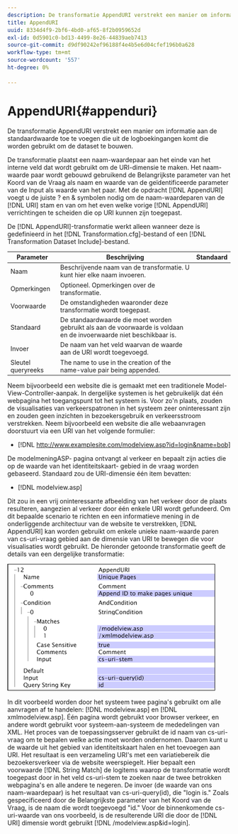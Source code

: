 ```yaml
---
description: De transformatie AppendURI verstrekt een manier om informatie aan de standaardwaarde toe te voegen die uit de logboekingangen komt die worden gebruikt om de dataset te bouwen.
title: AppendURI
uuid: 8334d4f9-2bf6-4bd0-af65-8f2b0959652d
exl-id: 0d5901c0-bd13-4499-8e26-44839aeb7413
source-git-commit: d9df90242ef96188f4e4b5e6d04cfef196b0a628
workflow-type: tm+mt
source-wordcount: '557'
ht-degree: 0%

---
```


# AppendURI{#appenduri}

De transformatie AppendURI verstrekt een manier om informatie aan de standaardwaarde toe te voegen die uit de logboekingangen komt die worden gebruikt om de dataset te bouwen.

De transformatie plaatst een naam-waardepaar aan het einde van het interne veld dat wordt gebruikt om de URI-dimensie te maken. Het naam-waarde paar wordt gebouwd gebruikend de Belangrijkste parameter van het Koord van de Vraag als naam en waarde van de geïdentificeerde parameter van de Input als waarde van het paar. Met de opdracht [!DNL AppendURI] voegt u de juiste ? en &amp; symbolen nodig om de naam-waardeparen van de [!DNL URI] stam en van om het even welke vorige [!DNL AppendURI] verrichtingen te scheiden die op URI kunnen zijn toegepast.

De [!DNL AppendURI]-transformatie werkt alleen wanneer deze is gedefinieerd in het [!DNL Transformation.cfg]-bestand of een [!DNL Transformation Dataset Include]-bestand.

| Parameter | Beschrijving | Standaard |
|---|---|---|
| Naam | Beschrijvende naam van de transformatie. U kunt hier elke naam invoeren. |  |
| Opmerkingen | Optioneel. Opmerkingen over de transformatie. |  |
| Voorwaarde | De omstandigheden waaronder deze transformatie wordt toegepast. |  |
| Standaard | De standaardwaarde die moet worden gebruikt als aan de voorwaarde is voldaan en de invoerwaarde niet beschikbaar is. |  |
| Invoer | De naam van het veld waarvan de waarde aan de URI wordt toegevoegd. |  |
| Sleutel queryreeks | The name to use in the creation of the name-value pair being appended. |  |

Neem bijvoorbeeld een website die is gemaakt met een traditionele Model-View-Controller-aanpak. In dergelijke systemen is het gebruikelijk dat één webpagina het toegangspunt tot het systeem is. Voor zo&#39;n plaats, zouden de visualisaties van verkeerspatronen in het systeem zeer oninteressant zijn en zouden geen inzichten in bezoekersgebruik en verkeersstroom verstrekken. Neem bijvoorbeeld een website die alle webaanvragen doorstuurt via een URI van het volgende formulier:

* [!DNL http://www.examplesite.com/modelview.asp?id=login&name=bob]

De modelmeningASP- pagina ontvangt al verkeer en bepaalt zijn acties die op de waarde van het identiteitskaart- gebied in de vraag worden gebaseerd. Standaard zou de URI-dimensie één item bevatten:

* [!DNL modelview.asp]

Dit zou in een vrij oninteressante afbeelding van het verkeer door de plaats resulteren, aangezien al verkeer door één enkele URI wordt gefundeerd. Om dit bepaalde scenario te richten en een informatieve mening in de onderliggende architectuur van de website te verstrekken, [!DNL AppendURI] kan worden gebruikt om enkele unieke naam-waarde paren van cs-uri-vraag gebied aan de dimensie van URI te bewegen die voor visualisaties wordt gebruikt. De hieronder getoonde transformatie geeft de details van een dergelijke transformatie:

![](assets/cfg_TransformationType_AppendURI.png)

In dit voorbeeld worden door het systeem twee pagina&#39;s gebruikt om alle aanvragen af te handelen: [!DNL modelview.asp] en [!DNL xmlmodelview.asp]. Één pagina wordt gebruikt voor browser verkeer, en andere wordt gebruikt voor systeem-aan-systeem de mededelingen van XML. Het proces van de toepassingsserver gebruikt de id naam van cs-uri-vraag om te bepalen welke actie moet worden ondernomen. Daarom kunt u de waarde uit het gebied van identiteitskaart halen en het toevoegen aan URI. Het resultaat is een verzameling URI&#39;s met een variatiebereik die bezoekersverkeer via de website weerspiegelt. Hier bepaalt een voorwaarde [!DNL String Match] de logitems waarop de transformatie wordt toegepast door in het veld cs-uri-stem te zoeken naar de twee betrokken webpagina&#39;s en alle andere te negeren. De invoer (de waarde van ons naam-waardepaar) is het resultaat van cs-uri-query(id), die &quot;login is.&quot; Zoals gespecificeerd door de Belangrijkste parameter van het Koord van de Vraag, is de naam die wordt toegevoegd &quot;id.&quot; Voor de binnenkomende cs-uri-waarde van ons voorbeeld, is de resulterende URI die door de [!DNL URI] dimensie wordt gebruikt [!DNL /modelview.asp&id=login].
